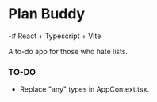 # Plan Buddy

-# React + Typescript + Vite

A to-do app for those who hate lists.

### TO-DO

- Replace "any" types in AppContext.tsx.
